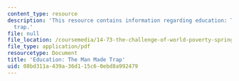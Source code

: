 ```yaml
---
content_type: resource
description: 'This resource contains information regarding education: The man made
  trap.'
file: null
file_location: /coursemedia/14-73-the-challenge-of-world-poverty-spring-2011/08bd311a439a36d115c60ebd8a992479_MIT14_73S11_Lec11_slides.pdf
file_type: application/pdf
resourcetype: Document
title: 'Education: The Man Made Trap'
uid: 08bd311a-439a-36d1-15c6-0ebd8a992479
---
```

